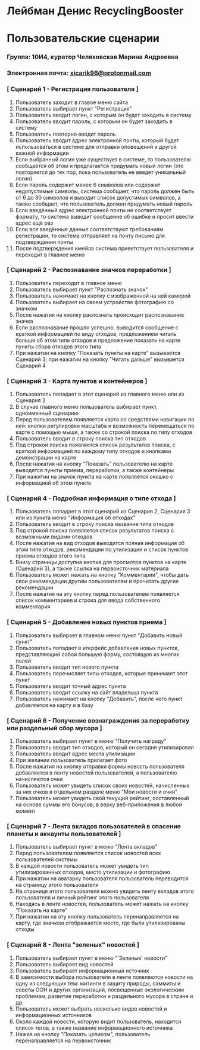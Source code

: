 # Лейбман Денис RecyclingBooster
# Пользовательские сценарии

### Группа: 10И4, куратор Челяховская Марина Андреевна
### Электронная почта: xicarik96@protonmail.com

### [ Сценарий 1 - Регистрация пользователя ]

1. Пользователь заходит в главое меню сайта
2. Пользователь выбирает пункт "Регистрация"
3. Пользователь вводит логин, с которым он будет заходить в систему
4. Пользователь вводит пароль, с которым он будет заходить в систему
5. Пользователь повторно вводит пароль
6. Пользователь вводит адрес электронной почты, который будет использоваться в системе для отправки оповещений и другой важной информации
7. Если выбранный логин уже существует в системе, то пользователю сообщается об этом и предлагается придумать новый логин (это повторяется до тех пор, пока пользователь не введет уникальный логин)
8. Если пароль содержит менее 6 символов или содержит недопустимые символы, система сообщает, что пароль должен быть от 6 до 30 символов и выводит список допустимых символов, а также сообщает, что пользователь должен придумать новый пароль
9. Если введённый адрес электронной почты не соответствует формату, то система выводит сообщение об ошибке и просит ввести адрес ещё раз
10. Если все введённые данные соответствуют требованиям регистрации, то система отправляет на почту письмо для подтверждения почты
11. После подтверждения имейла система приветствует пользователя и переходит в главное меню

### [ Сценарий 2 - Распознавание значков переработки ]

1. Пользователь переходит в главное меню
2. Пользователь выбирает пункт "Распознать значок"
3. Пользователь нажимает на кнопку с изображенной на ней камерой
4. Пользователь выбирает на своем устройстве фотографию со значком
5. После нажатия на кнопку распознать происходит распознавание значка
6. Если распознавание прошло успешно, выводится сообщение с краткой информацией по виду отходов, предложением читать больше об этом типе отходов и предложение показать на карте пункты сбора отходов этого типа
7. При нажатии на кнопку "Показать пункты на карте" вызывается Сценарий 3; при нажатии на кнопку "Читать дальше" вызывается Сценарий 4

### [ Сценарий 3 - Карта пунктов и контейнеров ]

1. Пользователь попадает в этот сценарий из главного меню или из Сценария 2
2. В случае главного меню пользователь выбирает пункт, одноименный сценарию
3. Перед пользователем появляется карта со средствами навигации по ней: кнопки регулировки масштаба и возможность перемещаться по карте с помощью мыши, а также со строкой поиска по типу отходов
4. Пользователь вводит в строку поиска тип отходов
5. Под строкой поиска появляется список результатов поиска, с краткой информацией по каждому типу отходов и кнопками демонстрации на карте
6. После нажатия на кнопку "Показать" пользователю на карте выводятся пункты приема, переработки, а также контейнеры
7. При нажитии на значок пункта на карте появляется окошко с информацией об этом пункте

### [ Сценарий 4 - Подробная информация о типе отхода ]

1. Пользователь попадает в этот сценарий из Сценария 2, Сценария 3 или из пункта меню "Информация об отходах"
2. Пользователь вводит в строку поиска название типа отходов
3. Под строкой поиска появляется список результатов поиска с возможными видами отходов
4. После нажатия на вид отходов выводится полная информация об этом типе отходов, рекомендации по утилизации и список пунктов приема отходов этого типа
5. Внизу страницы доступна кнопка для просмотра пунктов на карте (Сценарий 3), а также ссылка на первоисточник материала
6. Пользователь может нажать на кнопку "Комментарии", чтобы дать свои рекомендации другим пользователям и прочитать другие рекомендации
7. После нажатия на эту кнопку перед пользователем появляется список комментариев и строка для ввода собственного комментария

### [ Сценарий 5 - Добавление новых пунктов приема ]

1. Пользователь выбирает в главном меню пункт "Добавить новый пункт"
2. Пользователь попадает в итерфейс добавления новых пунктов, представляющий собой большую форму, состоящую из многих полей
3. Пользователь вводит тип нового пункта
4. Пользователь перечисляет типы отходов, которые принимает этот пункт
5. Пользователь вводит точный адрес пункта
6. Пользователь вводит ссылку на сайт владельца пункта
7. Пользователь нажимает на кнопку "Добавить", после чего пункт добавляется на карту и в базу

### [ Сценарий 6 - Получение вознаграждения за переработку или раздельный сбор мусора ]

1. Пользователь выбирает пункт в меню "Получить награду"
2. Пользователь вводит тип отходов, который он сегодня утилизировал
3. Пользователь вводит адрес места утилизации
4. При желании пользователь прилагает фото
5. После нажатия на кнопку отправки формы новость пользователя добавляется в ленту новостей пользователей, а пользователю начисляются очки
6. Пользователь может увидеть список своих новостей, начисленных за них очков в отдельном разделе меню "Мои новости и очки"
7. Пользователь может увидеть свой текущий рейтинг, составленный на основе суммы его бонусов, в верху веб-приложения в любой момент

### [ Сценарий 7 - Лента вкладов пользователей в спасение планеты и аккаунты пользователей ]

1. Пользователь выбирает пункт в меню "Лента вкладов"
2. Перед пользователем появляется список новостей всех пользователей системы
3. В каждой новости пользователь может увидеть тип утилизированных отходов, место утилизации и фотографию
4. При нажатии на аватарку пользователя пользователь переводится на страницу этого пользователя
5. На странице этого пользователя можно увидеть ленту вкладов этого пользователя и личный рейтинг этого пользователя
6. Находясь в ленте новостей, пользователь может нажать на кнопку "Показать на карте"
7. При нажатии на эту кнопку пользователь перенаправляется на карту, где значком отображается место, где были утилизированы отходы

### [ Сценарий 8 - Лента "зеленых" новостей ]

1. Пользователь выбирает пункт в меню "'Зеленые' новости"
2. Пользователь выбирает вид новостей
3. Пользователь выбирает информационный источник
4. В зависимости выбора пользователя в ленте появляются новости на одну из следующих тем: митинги в защиту природы, саммиты и советы ООН и других организаций, посвещенные экологическим проблемам, развитие переработки и раздельного мусора в стране и др.
5. Пользователь может выбрать несколько видов новостей и информационных источников
6. Около каждой новости, которую видит пользователь, находится список тегов, а также название информационного источника
7. Нажав на кнопку "Показать целиком", пользователь перенаправляется на первоисточник
